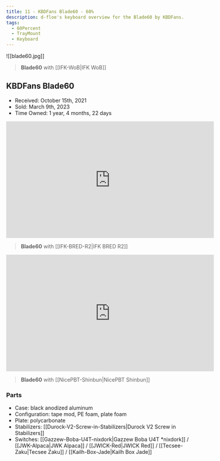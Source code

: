 ```yaml
---
title: 11 - KBDFans Blade60 - 60%
description: d-floe's keyboard overview for the Blade60 by KBDFans.
tags:
  - 60Percent
  - TrayMount
  - Keyboard
---
```


![[blade60.jpg]]

> **Blade60** with [[IFK-WoB|IFK WoB]]

## KBDFans Blade60

- Received: October 15th, 2021
- Sold: March 9th, 2023
- Time Owned: 1 year, 4 months, 22 days

<iframe width="560" height="315" src="https://www.youtube-nocookie.com/embed/bti6vvykF1w" title="YouTube video player" frameborder="0" allow="accelerometer; autoplay; clipboard-write; encrypted-media; gyroscope; picture-in-picture; web-share" allowfullscreen></iframe>

> **Blade60** with [[IFK-BRED-R2|IFK BRED R2]]

<iframe width="560" height="315" src="https://www.youtube-nocookie.com/embed/EPrUcKmqydE" title="YouTube video player" frameborder="0" allow="accelerometer; autoplay; clipboard-write; encrypted-media; gyroscope; picture-in-picture; web-share" allowfullscreen></iframe>

> **Blade60** with [[NicePBT-Shinbun|NicePBT Shinbun]]

### Parts

- Case: black anodized aluminum
- Configuration: tape mod, PE foam, plate foam
- Plate: polycarbonate
- Stabilizers: [[Durock-V2-Screw-in-Stabilizers|Durock V2 Screw in Stabilizers]]
- Switches: [[Gazzew-Boba-U4T-nixdork|Gazzew Boba U4T *nixdork]] / [[JWK-Alpaca|JWK Alpaca]] / [[JWICK-Red|JWICK Red]] / [[Tecsee-Zaku|Tecsee Zaku]] / [[Kailh-Box-Jade|Kailh Box Jade]]
